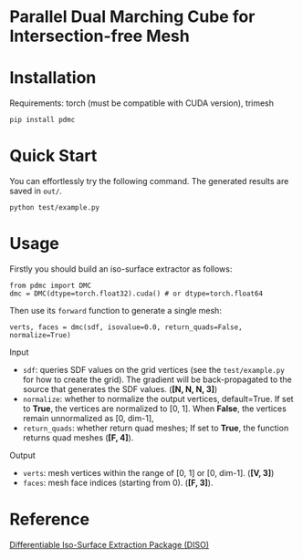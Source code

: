 # Parallel Dual Marching Cube for Intersection-free Mesh

# Installation
Requirements: torch (must be compatible with CUDA version), trimesh
```
pip install pdmc
```

# Quick Start
You can effortlessly try the following command. The generated results are saved in `out/`.
```
python test/example.py
```

# Usage
Firstly you should build an iso-surface extractor as follows:
```
from pdmc import DMC
dmc = DMC(dtype=torch.float32).cuda() # or dtype=torch.float64
```
Then use its `forward` function to generate a single mesh:
```
verts, faces = dmc(sdf, isovalue=0.0, return_quads=False, normalize=True)
```

Input
* `sdf`: queries SDF values on the grid vertices (see the `test/example.py` for how to create the grid). The gradient will be back-propagated to the source that generates the SDF values. (**[N, N, N, 3]**)
* `normalize`: whether to normalize the output vertices, default=True. If set to **True**, the vertices are normalized to [0, 1]. When **False**, the vertices remain unnormalized as [0, dim-1], 
* `return_quads`: whether return quad meshes; If set to **True**, the function returns quad meshes (**[F, 4]**).

Output
* `verts`: mesh vertices within the range of [0, 1] or [0, dim-1]. (**[V, 3]**)
* `faces`: mesh face indices (starting from 0). (**[F, 3]**).



# Reference
[Differentiable Iso-Surface Extraction Package (DISO)](https://github.com/SarahWeiii/diso)
